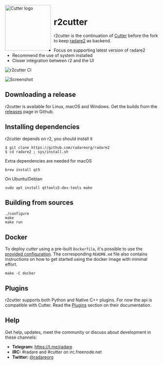 <img width="150" height="150" align="left" style="float: left; margin: 0 10px 0 0;" alt="Cutter logo" src="https://raw.githubusercontent.com/radareorg/r2cutter/master/src/img/r2cutter.svg?sanitize=true">

# r2cutter

r2cutter is the continuation of [Cutter](https://cutter.re) before the fork to keep [radare2](https://github.com/radareorg/radare2) as backend.

* Focus on supporting latest version of radare2
* Recommend the use of system installed
* Closer integration between r2 and the UI

![r2cutter CI](https://github.com/radareorg/r2cutter/workflows/r2cutter%20CI/badge.svg)

![Screenshot](https://raw.githubusercontent.com/radareorg/r2cutter/master/docs/source/images/screenshot.png)

## Downloading a release

r2cutter is available for Linux, macOS and Windows.
Get the builds from the [releases](https://github.com/radareorg/r2cutter/releases) page in Github.

## Installing dependencies

r2cutter depends on r2, you should install it

```
$ git clone https://github.com/radareorg/radare2
$ cd radare2 ; sys/install.sh
```

Extra dependencies are needed for macOS

```
brew install qt5
```

On Ubuntu/Debian

```
sudo apt install qttools5-dev-tools make 
```

## Building from sources

```
./configure
make
make run
```

## Docker

To deploy *cutter* using a pre-built `Dockerfile`, it's possible to use the [provided configuration](docker). The corresponding `README.md` file also contains instructions on how to get started using the docker image with minimal effort.

```
make -C docker
```

## Plugins
r2cutter supports both Python and Native C++ plugins. For now the api is compatible with Cutter. Read the [Plugins](https://cutter.re/docs/plugins) section on their documentation.

## Help

Get help, updates, meet the community or discuss about development in these channels:

- **Telegram:** https://t.me/radare
- **IRC:** #radare and #cutter on irc.freenode.net
- **Twitter:** [@radareorg](https://twitter.com/radareorg)
